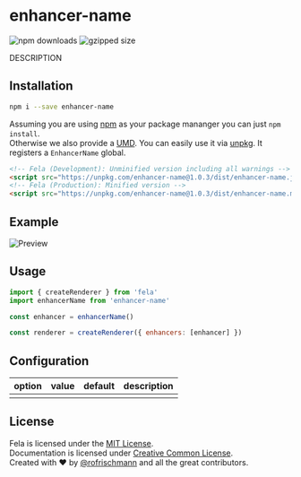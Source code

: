 # enhancer-name

<img alt="npm downloads" src="https://img.shields.io/npm/dm/enhancer-name.svg">
<img alt="gzipped size" src="https://img.shields.io/badge/gzipped-0.46kb-brightgreen.svg">

DESCRIPTION

## Installation
```sh
npm i --save enhancer-name
```
Assuming you are using [npm](https://www.npmjs.com) as your package mananger you can just `npm install`.<br>
Otherwise we also provide a [UMD](https://github.com/umdjs/umd). You can easily use it via [unpkg](https://unpkg.com/). It registers a `EnhancerName` global.
```HTML
<!-- Fela (Development): Unminified version including all warnings -->
<script src="https://unpkg.com/enhancer-name@1.0.3/dist/enhancer-name.js"></script>
<!-- Fela (Production): Minified version -->
<script src="https://unpkg.com/enhancer-name@1.0.3/dist/enhancer-name.min.js"></script>
```

## Example
![Preview](preview.png)

## Usage
```javascript
import { createRenderer } from 'fela'
import enhancerName from 'enhancer-name'

const enhancer = enhancerName()

const renderer = createRenderer({ enhancers: [enhancer] })
```

## Configuration

| option | value | default |description |
| ------ | --- | ------------ | --- |
| | |  | |

## License
Fela is licensed under the [MIT License](http://opensource.org/licenses/MIT).<br>
Documentation is licensed under [Creative Common License](http://creativecommons.org/licenses/by/4.0/).<br>
Created with ♥ by [@rofrischmann](http://rofrischmann.de) and all the great contributors.
